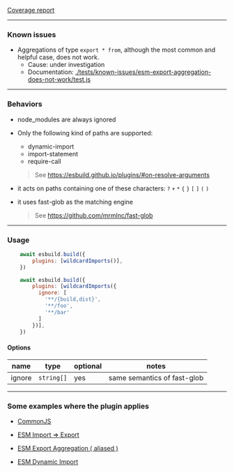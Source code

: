 
<a href="./coverage.txt">Coverage report</a>

---

### Known issues

- Aggregations of type `export * from`, although the most common and helpful case, does not work.
  - Cause: under investigation
  - Documentation: <a href="./tests/known-issues/esm-export-aggregation-does-not-work/test.js">./tests/known-issues/esm-export-aggregation-does-not-work/test.js</a>

---

### Behaviors

- node_modules are always ignored

- Only the following kind of paths are supported:
  - dynamic-import
  - import-statement
  - require-call

  > See https://esbuild.github.io/plugins/#on-resolve-arguments

- it acts on paths containing one of these characters: `?` `+` `*` `{` `}` `[` `]` `(` `)`

- it uses fast-glob as the matching engine

  > See https://github.com/mrmlnc/fast-glob

---

### Usage

```javascript
    await esbuild.build({
        plugins: [wildcardImports()],
    })
```

```javascript
    await esbuild.build({
        plugins: [wildcardImports({
          ignore: [
            '**/{build,dist}',
            '**/foo',
            '**/bar'
          ]
        })],
    })
```

#### Options

| name | type | optional | notes |
|-|-|-|-|
| ignore | `string[]` | yes | same semantics of fast-glob |

---

### Some examples where the plugin applies

- <a href="./tests/cjs-require/test.js#L16">CommonJS</a>

- <a href="./tests/esm-import-export/test.js#L16">ESM Import => Export</a>

- <a href="./tests/esm-export-aggregation-with-alias/test.js#L16">ESM Export Aggregation ( aliased )</a>

- <a href="./tests/esm-dynamic-import/test.js#L16">ESM Dynamic Import</a>

